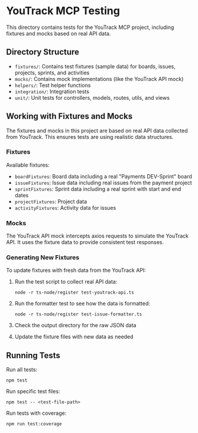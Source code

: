 # YouTrack MCP Testing

This directory contains tests for the YouTrack MCP project, including fixtures and mocks based on real API data.

## Directory Structure

- `fixtures/`: Contains test fixtures (sample data) for boards, issues, projects, sprints, and activities
- `mocks/`: Contains mock implementations (like the YouTrack API mock)
- `helpers/`: Test helper functions
- `integration/`: Integration tests
- `unit/`: Unit tests for controllers, models, routes, utils, and views

## Working with Fixtures and Mocks

The fixtures and mocks in this project are based on real API data collected from YouTrack. This ensures tests are using realistic data structures.

### Fixtures

Available fixtures:

- `boardFixtures`: Board data including a real "Payments DEV-Sprint" board
- `issueFixtures`: Issue data including real issues from the payment project
- `sprintFixtures`: Sprint data including a real sprint with start and end dates
- `projectFixtures`: Project data
- `activityFixtures`: Activity data for issues

### Mocks

The YouTrack API mock intercepts axios requests to simulate the YouTrack API. It uses the fixture data to provide consistent test responses.

### Generating New Fixtures

To update fixtures with fresh data from the YouTrack API:

1. Run the test script to collect real API data:
   ```
   node -r ts-node/register test-youtrack-api.ts
   ```

2. Run the formatter test to see how the data is formatted:
   ```
   node -r ts-node/register test-issue-formatter.ts
   ```

3. Check the output directory for the raw JSON data
4. Update the fixture files with new data as needed

## Running Tests

Run all tests:
```
npm test
```

Run specific test files:
```
npm test -- <test-file-path>
```

Run tests with coverage:
```
npm run test:coverage
``` 